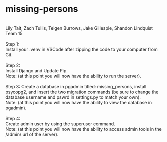 # missing-persons
<br>
Lily Tait, Zach Tullis, Teigen Burrows, Jake Gillespie, Shandon Lindquist
<br>
Team 15
<br><br>
Step 1:
<br>
Install your .venv in VSCode after zipping the code to your computer from Git.
<br><br>
Step 2:
<br>
Install Django and Update Pip.<br>
Note: (at this point you will now have the ability to run the server).
<br><br>
Step 3:
Create a database in pgadmin titled: missing_persons, install psycopg2, and
insert the two migration commands (be sure to change the database username and pswrd in settings.py to match your own).<br>
Note: (at this point you will now have the ability to view the database in pgadmin).
<br><br>
Step 4:
<br>
Create admin user by using the superuser command.<br>
Note: (at this point you will now have the ability to access admin tools in the /admin/ url of the server).


